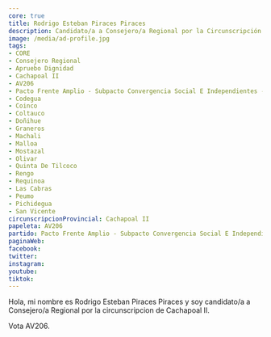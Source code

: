 ```yaml
---
core: true
title: Rodrigo Esteban Piraces Piraces
description: Candidato/a a Consejero/a Regional por la Circunscripción de Cachapoal II
image: /media/ad-profile.jpg
tags:
- CORE
- Consejero Regional
- Apruebo Dignidad
- Cachapoal II
- AV206
- Pacto Frente Amplio - Subpacto Convergencia Social E Independientes - Convergencia Social
- Codegua
- Coinco
- Coltauco
- Doñihue
- Graneros
- Machali
- Malloa
- Mostazal
- Olivar
- Quinta De Tilcoco
- Rengo
- Requinoa
- Las Cabras
- Peumo
- Pichidegua
- San Vicente
circunscripcionProvincial: Cachapoal II
papeleta: AV206
partido: Pacto Frente Amplio - Subpacto Convergencia Social E Independientes - Convergencia Social
paginaWeb:
facebook:
twitter:
instagram:
youtube:
tiktok:
---
```

Hola, mi nombre es Rodrigo Esteban Piraces Piraces y soy candidato/a a Consejero/a Regional por la circunscripcion de Cachapoal II.

Vota AV206.